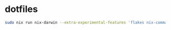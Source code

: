 # dotfiles

```sh
sudo nix run nix-darwin --extra-experimental-features 'flakes nix-command' -- switch --flake .#darwin --show-trace
```
